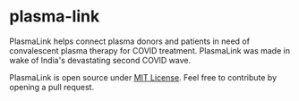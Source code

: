 # plasma-link
PlasmaLink helps connect plasma donors and patients in need of convalescent plasma therapy for COVID treatment. PlasmaLink was made in wake of India's devastating second COVID wave.

PlasmaLink is open source under [MIT License](https://github.com/ritijjain/plasma-link/blob/main/LICENSE). Feel free to contribute by opening a pull request.
